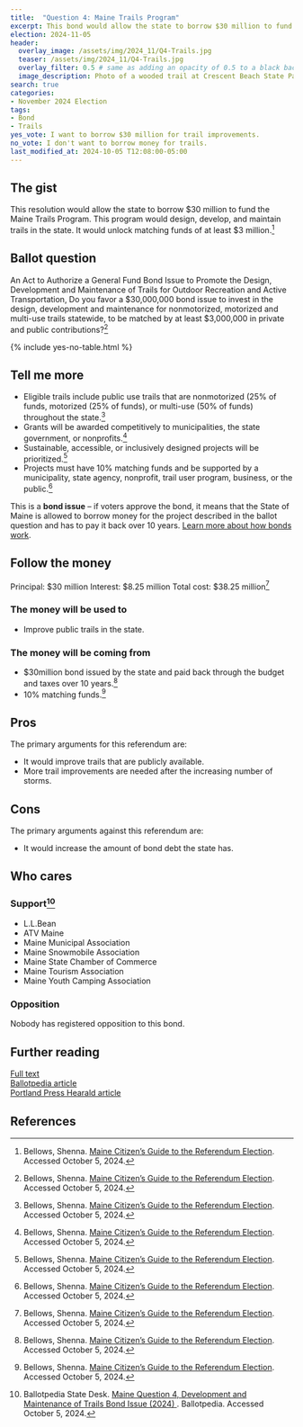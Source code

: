 ```yaml
---
title:  "Question 4: Maine Trails Program"
excerpt: This bond would allow the state to borrow $30 million to fund the Maine Trails Program.
election: 2024-11-05
header:
  overlay_image: /assets/img/2024_11/Q4-Trails.jpg
  teaser: /assets/img/2024_11/Q4-Trails.jpg
  overlay_filter: 0.5 # same as adding an opacity of 0.5 to a black background
  image_description: Photo of a wooded trail at Crescent Beach State Park. The trail is a groomed dirt trail shaded by trees with shrubs along the sides.
search: true
categories:
- November 2024 Election
tags:
- Bond
- Trails
yes_vote: I want to borrow $30 million for trail improvements.
no_vote: I don't want to borrow money for trails.
last_modified_at: 2024-10-05 T12:08:00-05:00
---
```

## The gist
This resolution would allow the state to borrow $30 million to fund the Maine Trails Program. This program would design, develop, and maintain trails in the state. It would unlock matching funds of at least $3 million.[^3]

## Ballot question
An Act to Authorize a General Fund Bond Issue to Promote the Design, Development and Maintenance of Trails for Outdoor Recreation and Active Transportation, Do you favor a $30,000,000 bond issue to invest in the design, development and maintenance for nonmotorized, motorized and multi-use trails statewide, to be matched by at least $3,000,000 in private and public contributions?[^3]

{% include yes-no-table.html %}


## Tell me more
* Eligible trails include public use trails that are nonmotorized (25% of funds, motorized (25% of funds), or multi-use (50% of funds) throughout the state.[^3]
* Grants will be awarded competitively to municipalities, the state government, or nonprofits.[^3]
* Sustainable, accessible, or inclusively designed projects will be prioritized.[^3]
* Projects must have 10% matching funds and be supported by a municipality, state agency, nonprofit, trail user program, business, or the public.[^3]

This is a **bond issue** – if voters approve the bond, it means that the State of Maine is allowed to borrow money for the project described in the ballot question and has to pay it back over 10 years. [Learn more about how bonds work](https://www.maineballot.org/bonds).

## Follow the money
Principal: $30 million
Interest: $8.25 million
Total cost: $38.25 million[^3]

### The money will be used to
* Improve public trails in the state.

### The money will be coming from
* $30million bond issued by the state and paid back through the budget and taxes over 10 years.[^3]
* 10% matching funds.[^3]

## Pros
The primary arguments for this referendum are:
* It would improve trails that are publicly available.
* More trail improvements are needed after the increasing number of storms.

## Cons
The primary arguments against this referendum are:
* It would increase the amount of bond debt the state has.

## Who cares
### Support[^2]
* L.L.Bean
* ATV Maine 
* Maine Municipal Association 
* Maine Snowmobile Association 
* Maine State Chamber of Commerce 
* Maine Tourism Association 
* Maine Youth Camping Association 

### Opposition
Nobody has registered opposition to this bond.

## Further reading
[Full text](https://legislature.maine.gov/legis/bills/getPDF.asp?paper=HP0728&item=1&snum=131)<br>
[Ballotpedia article](https://ballotpedia.org/Maine_Question_4,_Development_and_Maintenance_of_Trails_Bond_Issue_(2024))<br>
[Portland Press Hearald article](https://www.pressherald.com/2024/09/19/maine-will-consider-historic-30-million-bond-to-repair-and-restore-trails/)

## References
[^1]: Maine State Legislature. [An Act to Authorize a General Fund Bond Issue to Promote the Design, Development and Maintenance of Trails for Outdoor Recreation and Active Transportation](https://legislature.maine.gov/legis/bills/getPDF.asp?paper=HP0728&item=1&snum=131). Accessed [date].
[^2]: Ballotpedia State Desk. [Maine Question 4, Development and Maintenance of Trails Bond Issue (2024)
](https://ballotpedia.org/Maine_Question_4,_Development_and_Maintenance_of_Trails_Bond_Issue_(2024)). Ballotpedia. Accessed October 5, 2024.
[^3]: Bellows, Shenna. [Maine Citizen’s Guide to the Referendum Election](https://www.maine.gov/sos/news/2024/2024%20Citizens%20Guide.pdf). Accessed October 5, 2024.
[^4]: Ohn, Rachel. [Maine will consider historic $30 million bond to repair and restore trails
](https://www.pressherald.com/2024/09/19/maine-will-consider-historic-30-million-bond-to-repair-and-restore-trails/). Portland Press Herald. Accessed October 5, 2024.